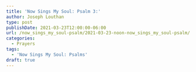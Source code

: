 ```yaml
---
title: 'Now Sings My Soul: Psalm 3:'
author: Joseph Louthan
type: post
publishDate: 2021-03-23T12:00:00-06:00
url: /now_sings_my_soul-psalm/2021-03-23-noon-now_sings_my_soul-psalm/
categories:
  - Prayers
tags:
  - 'Now Sings My Soul: Psalms'
draft: true
---
```

<pre>
<div style="font-variant: small-caps;">

</div>

</pre>
